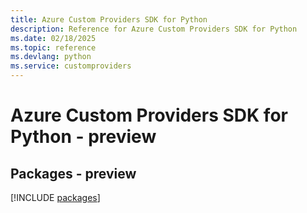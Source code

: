 ```yaml
---
title: Azure Custom Providers SDK for Python
description: Reference for Azure Custom Providers SDK for Python
ms.date: 02/18/2025
ms.topic: reference
ms.devlang: python
ms.service: customproviders
---
```

# Azure Custom Providers SDK for Python - preview
## Packages - preview
[!INCLUDE [packages](custom-providers-index.md)]
